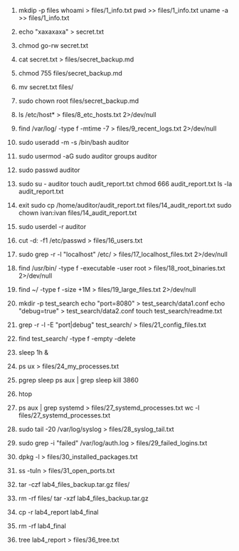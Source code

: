1. mkdip -p files
whoami > files/1_info.txt
pwd >> files/1_info.txt
uname -a >> files/1_info.txt
2. echo "xaxaxaxa" > secret.txt
3. chmod go-rw secret.txt
4. cat secret.txt > files/secret_backup.md
5. chmod 755 files/secret_backup.md
6. mv secret.txt files/
7. sudo chown root files/secret_backup.md
8. ls /etc/host* > files/8_etc_hosts.txt 2>/dev/null
9. find /var/log/ -type f -mtime -7 > files/9_recent_logs.txt 2>/dev/null

10. sudo useradd -m -s /bin/bash auditor
11. sudo usermod -aG sudo auditor
groups auditor
12. sudo passwd auditor
13. sudo su - auditor
touch audit_report.txt
chmod 666 audit_report.txt
ls -la audit_report.txt
14. exit 
sudo cp /home/auditor/audit_report.txt files/14_audit_report.txt
sudo chown ivan:ivan files/14_audit_report.txt
15. sudo userdel -r auditor
16. cut -d: -f1 /etc/passwd > files/16_users.txt

17. sudo grep -r -l "localhost" /etc/ > files/17_localhost_files.txt 2>/dev/null
18. find /usr/bin/ -type f -executable -user root > files/18_root_binaries.txt 2>/dev/null
19. find ~/ -type f -size +1M > files/19_large_files.txt 2>/dev/null
20. mkdir -p test_search
echo "port=8080" > test_search/data1.conf
echo "debug=true" > test_search/data2.conf
touch test_search/readme.txt
21. grep -r -l -E "port|debug" test_search/ > files/21_config_files.txt
22. find test_search/ -type f -empty -delete

23. sleep 1h &
24. ps ux > files/24_my_processes.txt
25. pgrep sleep
ps aux | grep sleep
kill 3860
26. htop
27. ps aux | grep systemd > files/27_systemd_processes.txt
wc -l files/27_systemd_processes.txt

28. sudo tail -20 /var/log/syslog > files/28_syslog_tail.txt
29. sudo grep -i "failed" /var/log/auth.log > files/29_failed_logins.txt
30. dpkg -l > files/30_installed_packages.txt
31. ss -tuln > files/31_open_ports.txt

32. tar -czf lab4_files_backup.tar.gz files/
33. rm -rf files/
tar -xzf lab4_files_backup.tar.gz
34. cp -r lab4_report lab4_final
35. rm -rf lab4_final
36. tree lab4_report > files/36_tree.txt

